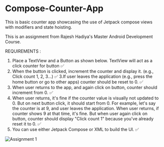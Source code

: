 # Compose-Counter-App
This is basic counter app showcasing the use of Jetpack compose views with modifiers and state hoisting.


This is an assignment from Rajesh Hadiya's Master Android Development Course. 

REQUIREMENTS : 
1. Place a TextView and a Button as shown below. TextView will act as a click counter
for button ✅
2. When the button is clicked, increment the counter and display it. (e.g., Click count 1,
2, 3...) ✅
3.If user leaves the application (e.g., press the home button or go to other apps)
counter should be reset to 0. ✅
4. When user returns to the app, and again click on button, counter should increment
from 0. ✅
5. When user returns, it's fine if the counter value is visually not updated to 0. But on
next button click, it should start from 0. For example, let's say the counter is at 9,
and user leaves the application. When user returns, if counter shows 9 at that time,
it's fine. But when user again click on button, counter should display "Click count 1"
because you've already reset it to 0. ✅
6. You can use either Jetpack Compose or XML to build the UI. ✅


 ![Assignment 1](https://media.giphy.com/media/v1.Y2lkPTc5MGI3NjExMXZicDYxbWYyN202aW9yZThmZ2oxYWtmcHBhMmg5dmszcGJ2eHB3OCZlcD12MV9pbnRlcm5hbF9naWZfYnlfaWQmY3Q9Zw/e9QZgeWCx8KkrSaSmh/giphy.gif) 

